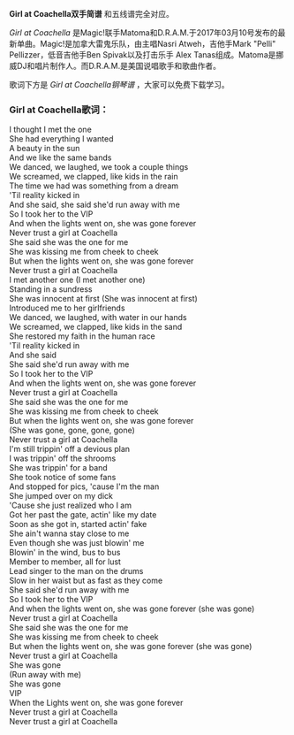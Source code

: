

**Girl at Coachella双手简谱** 和五线谱完全对应。

_Girl at Coachella_
是Magic!联手Matoma和D.R.A.M.于2017年03月10号发布的最新单曲。Magic!是加拿大雷鬼乐队，由主唱Nasri
Atweh，吉他手Mark "Pelli" Pellizzer，低音吉他手Ben Spivak以及打击乐手 Alex
Tanas组成。Matoma是挪威DJ和唱片制作人。而D.R.A.M.是美国说唱歌手和歌曲作者。

歌词下方是 _Girl at Coachella钢琴谱_ ，大家可以免费下载学习。

### Girl at Coachella歌词：

I thought I met the one  
She had everything I wanted  
A beauty in the sun  
And we like the same bands  
We danced, we laughed, we took a couple things  
We screamed, we clapped, like kids in the rain  
The time we had was something from a dream  
'Til reality kicked in  
And she said, she said she'd run away with me  
So I took her to the VIP  
And when the lights went on, she was gone forever  
Never trust a girl at Coachella  
She said she was the one for me  
She was kissing me from cheek to cheek  
But when the lights went on, she was gone forever  
Never trust a girl at Coachella  
I met another one (I met another one)  
Standing in a sundress  
She was innocent at first (She was innocent at first)  
Introduced me to her girlfriends  
We danced, we laughed, with water in our hands  
We screamed, we clapped, like kids in the sand  
She restored my faith in the human race  
'Til reality kicked in  
And she said  
She said she'd run away with me  
So I took her to the VIP  
And when the lights went on, she was gone forever  
Never trust a girl at Coachella  
She said she was the one for me  
She was kissing me from cheek to cheek  
But when the lights went on, she was gone forever  
(She was gone, gone, gone, gone)  
Never trust a girl at Coachella  
I'm still trippin' off a devious plan  
I was trippin' off the shrooms  
She was trippin' for a band  
She took notice of some fans  
And stopped for pics, 'cause I'm the man  
She jumped over on my dick  
'Cause she just realized who I am  
Got her past the gate, actin' like my date  
Soon as she got in, started actin' fake  
She ain't wanna stay close to me  
Even though she was just blowin' me  
Blowin' in the wind, bus to bus  
Member to member, all for lust  
Lead singer to the man on the drums  
Slow in her waist but as fast as they come  
She said she'd run away with me  
So I took her to the VIP  
And when the lights went on, she was gone forever (she was gone)  
Never trust a girl at Coachella  
She said she was the one for me  
She was kissing me from cheek to cheek  
But when the lights went on, she was gone forever (she was gone)  
Never trust a girl at Coachella  
She was gone  
(Run away with me)  
She was gone  
VIP  
When the Lights went on, she was gone forever  
Never trust a girl at Coachella  
Never trust a girl at Coachella

